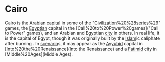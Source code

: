# Cairo

Cairo is the [Arabian](Arabian) [capital](capital) in some of the "[Civilization%20%28series%29](Civilization)" games, the [Egyptian](Egyptian) capital in the [Call%20to%20Power%20games]("Call to Power" games), and an Arabian and Egyptian [city](city) in others. In real life, it is the capital of Egypt, though it was originally built by the [Islam](Islam)ic caliphate after burning .
In [scenario](scenario)s, it may appear as the [Ayyubid](Ayyubid) capital in [Into%20the%20Renaissance](Into the Renaissance) and a [Fatimid](Fatimid) city in [Middle%20Ages](Middle Ages).